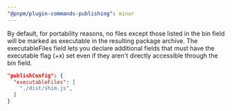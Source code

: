 ```yaml
---
"@pnpm/plugin-commands-publishing": minor
---
```


By default, for portability reasons, no files except those listed in the bin field will be marked as executable in the resulting package archive. The executableFiles field lets you declare additional fields that must have the executable flag (+x) set even if they aren't directly accessible through the bin field.

```json
"publishConfig": {
  "executableFiles": [
    "./dist/shim.js",
  ]
}
```
